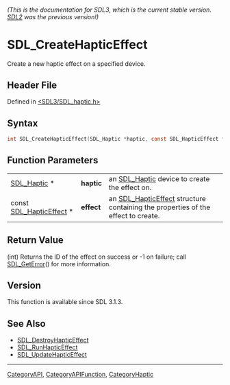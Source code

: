 ###### (This is the documentation for SDL3, which is the current stable version. [SDL2](https://wiki.libsdl.org/SDL2/) was the previous version!)
# SDL_CreateHapticEffect

Create a new haptic effect on a specified device.

## Header File

Defined in [<SDL3/SDL_haptic.h>](https://github.com/libsdl-org/SDL/blob/main/include/SDL3/SDL_haptic.h)

## Syntax

```c
int SDL_CreateHapticEffect(SDL_Haptic *haptic, const SDL_HapticEffect *effect);
```

## Function Parameters

|                                              |            |                                                                                                      |
| -------------------------------------------- | ---------- | ---------------------------------------------------------------------------------------------------- |
| [SDL_Haptic](SDL_Haptic) *                   | **haptic** | an [SDL_Haptic](SDL_Haptic) device to create the effect on.                                          |
| const [SDL_HapticEffect](SDL_HapticEffect) * | **effect** | an [SDL_HapticEffect](SDL_HapticEffect) structure containing the properties of the effect to create. |

## Return Value

(int) Returns the ID of the effect on success or -1 on failure; call
[SDL_GetError](SDL_GetError)() for more information.

## Version

This function is available since SDL 3.1.3.

## See Also

- [SDL_DestroyHapticEffect](SDL_DestroyHapticEffect)
- [SDL_RunHapticEffect](SDL_RunHapticEffect)
- [SDL_UpdateHapticEffect](SDL_UpdateHapticEffect)

----
[CategoryAPI](CategoryAPI), [CategoryAPIFunction](CategoryAPIFunction), [CategoryHaptic](CategoryHaptic)


